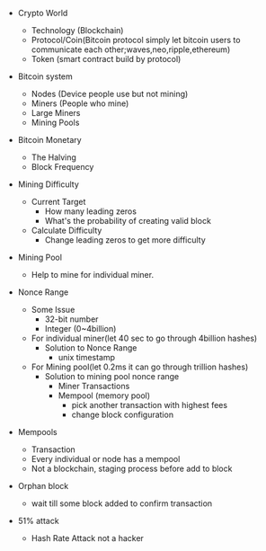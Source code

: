 * Crypto World
    * Technology (Blockchain)
    * Protocol/Coin(Bitcoin protocol simply let bitcoin users to communicate each other;waves,neo,ripple,ethereum)
    * Token (smart contract build by protocol)

* Bitcoin system
    * Nodes (Device people use but not mining)
    * Miners (People who mine)
    * Large Miners 
    * Mining Pools

* Bitcoin Monetary
    * The Halving 
    * Block Frequency

* Mining Difficulty
    * Current Target
        * How many leading zeros
        * What's the probability of creating valid block
    * Calculate Difficulty
        * Change leading zeros to get more difficulty

* Mining Pool
    * Help to mine for individual miner.

* Nonce Range
    * Some Issue
        * 32-bit number
        * Integer (0~4billion)
    * For individual miner(let 40 sec to go through 4billion hashes)
        * Solution to Nonce Range
            * unix timestamp
    * For Mining pool(let 0.2ms it can go through trillion hashes)
        * Solution to mining pool nonce range
            * Miner Transactions
            * Mempool (memory pool)
                * pick another transaction with highest fees 
                * change block configuration

* Mempools
    * Transaction
    * Every individual or node has a mempool
    * Not a blockchain, staging process before add to block
    
* Orphan block
    * wait till some block added to confirm transaction

* 51% attack
    * Hash Rate Attack not a hacker
    

    